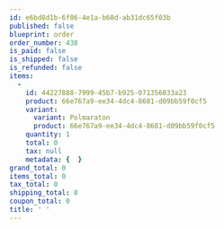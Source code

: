 ```yaml
---
id: e6bd8d1b-6f06-4e1a-b60d-ab31dc65f03b
published: false
blueprint: order
order_number: 438
is_paid: false
is_shipped: false
is_refunded: false
items:
  -
    id: 44227888-7999-45b7-b925-071356033a23
    product: 66e767a9-ee34-4dc4-8681-d09bb59f0cf5
    variant:
      variant: Polmaraton
      product: 66e767a9-ee34-4dc4-8681-d09bb59f0cf5
    quantity: 1
    total: 0
    tax: null
    metadata: {  }
grand_total: 0
items_total: 0
tax_total: 0
shipping_total: 0
coupon_total: 0
title: ' '
---
```

